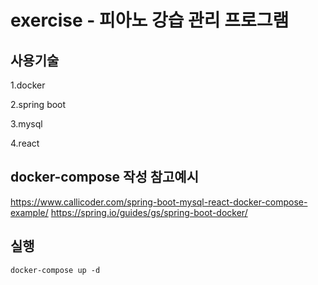 # exercise - 피아노 강습 관리 프로그램

## 사용기술
1.docker

2.spring boot

3.mysql

4.react

## docker-compose 작성 참고예시
https://www.callicoder.com/spring-boot-mysql-react-docker-compose-example/
https://spring.io/guides/gs/spring-boot-docker/

## 실행
```
docker-compose up -d
``` 
